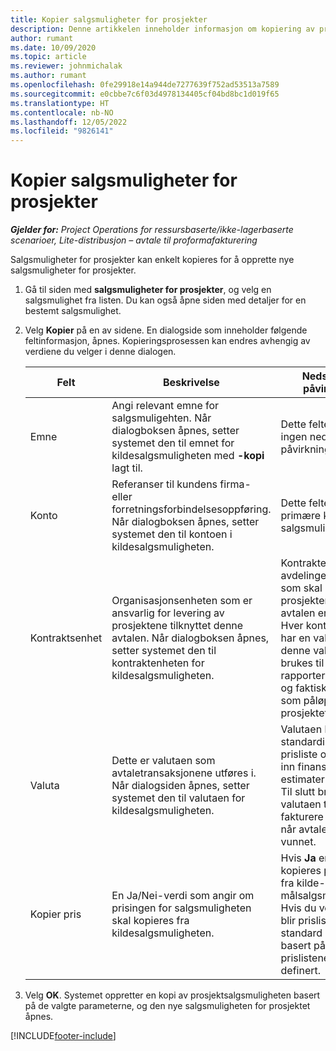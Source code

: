 ```yaml
---
title: Kopier salgsmuligheter for prosjekter
description: Denne artikkelen inneholder informasjon om kopiering av prosjektbaserte salgsmuligheter i Project Operations.
author: rumant
ms.date: 10/09/2020
ms.topic: article
ms.reviewer: johnmichalak
ms.author: rumant
ms.openlocfilehash: 0fe29918e14a944de7277639f752ad53513a7589
ms.sourcegitcommit: e0cbbe7c6f03d4978134405cf04bd8bc1d019f65
ms.translationtype: HT
ms.contentlocale: nb-NO
ms.lasthandoff: 12/05/2022
ms.locfileid: "9826141"
---
```

# <a name="copy-project-opportunities"></a>Kopier salgsmuligheter for prosjekter

_**Gjelder for:** Project Operations for ressursbaserte/ikke-lagerbaserte scenarioer, Lite-distribusjon – avtale til proformafakturering_


Salgsmuligheter for prosjekter kan enkelt kopieres for å opprette nye salgsmuligheter for prosjekter. 

1. Gå til siden med **salgsmuligheter for prosjekter**, og velg en salgsmulighet fra listen. Du kan også åpne siden med detaljer for en bestemt salgsmulighet. 
2. Velg **Kopier** på en av sidene. En dialogside som inneholder følgende feltinformasjon, åpnes. Kopieringsprosessen kan endres avhengig av verdiene du velger i denne dialogen.

    | **Felt** | **Beskrivelse** | **Nedstrøms påvirkning** |
    | --- | --- | --- |
    | Emne | Angi relevant emne for salgsmuligehten. Når dialogboksen åpnes, setter systemet den til emnet for kildesalgsmuligheten med **-kopi** lagt til. | Dette feltet har ingen nedstrøms påvirkning. |
    | Konto | Referanser til kundens firma- eller forretningsforbindelsesoppføring. Når dialogboksen åpnes, setter systemet den til kontoen i kildesalgsmuligheten. | Dette feltet er den primære kunden for salgsmuligheten. |
    | Kontraktsenhet | Organisasjonsenheten som er ansvarlig for levering av prosjektene tilknyttet denne avtalen. Når dialogboksen åpnes, setter systemet den til kontraktenheten for kildesalgsmuligheten. | Kontraktenheten er avdelingen i firmaet som skal kjøre prosjektene etter at avtalen er lukket. Hver kontraktenhet har en valuta, og denne valutaen brukes til å rapportere beregnet og faktisk kostnad som påløpte under prosjektet. |
    | Valuta | Dette er valutaen som avtaletransaksjonene utføres i. Når dialogsiden åpnes, setter systemet den til valutaen for kildesalgsmuligheten. | Valutaen brukes til å standardisere en prisliste og bygge inn finansielle estimater i tilbudet. Til slutt brukes valutaen til å fakturere kunden når avtalen er vunnet. |
    | Kopier pris | En Ja/Nei-verdi som angir om prisingen for salgsmuligheten skal kopieres fra kildesalgsmuligheten. | Hvis **Ja** er valgt, kopieres prislistene fra kilde- til målsalgsmuligheten. Hvis du velger **Nei**, blir prislistene standard på nytt basert på de siste prislistene som ble definert. |

3. Velg **OK**. Systemet oppretter en kopi av prosjektsalgsmuligheten basert på de valgte parameterne, og den nye salgsmuligheten for prosjektet åpnes.


[!INCLUDE[footer-include](../includes/footer-banner.md)]
